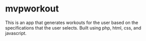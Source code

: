 # mvpworkout
This is an app that generates workouts for the user based on the specifications that the user selects. Built using php, html, css, and javascript. 
